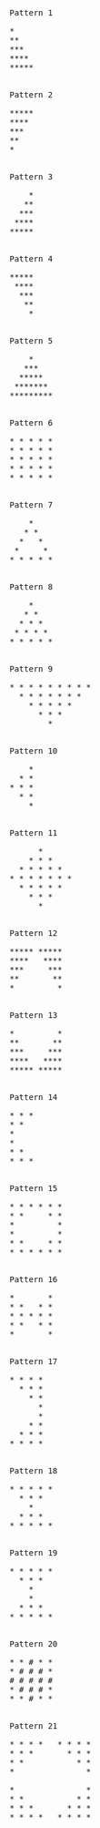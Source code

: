 <pre>

Pattern 1

*
**
***
****
*****


Pattern 2

*****
****
***
**
*


Pattern 3

    *
   **
  ***
 ****
*****


Pattern 4

*****
 ****
  ***
   **
    *


Pattern 5

    *
   ***
  *****
 *******
*********


Pattern 6

* * * * *
* * * * *
* * * * *
* * * * *
* * * * *


Pattern 7

    *
   * *
  *   *
 *     *
* * * * *


Pattern 8

    *
   * *
  * * *
 * * * *
* * * * *


Pattern 9

* * * * * * * * *
  * * * * * * *
    * * * * *
      * * *
        *


Pattern 10

    *
  * *
* * *
  * *
    *


Pattern 11

      *
    * * *
  * * * * *
* * * * * * *
  * * * * *
    * * *
      *


Pattern 12

***** *****
****   ****
***     ***
**       **
*         *


Pattern 13

*         *
**       **
***     ***
****   ****
***** *****


Pattern 14

* * *
* *
*
*
* *
* * *


Pattern 15

* * * * * *
* *     * *
*         *
*         *
* *     * *
* * * * * *


Pattern 16

*       *
* *   * *
* * * * *
* *   * *
*       *


Pattern 17

* * * *
  * * *
    * *
      *
      *
    * *
  * * *
* * * *


Pattern 18

* * * * *
  * * *
    *
  * * *
* * * * *


Pattern 19

* * * * *
  * * *
    *
    *
  * * *
* * * * *


Pattern 20

* * # * *
* # # # *
# # # # #
* # # # *
* * # * *


Pattern 21

* * * *   * * * *
* * *       * * *
* *           * *
*               *

*               *
* *           * *
* * *       * * *
* * * *   * * * *